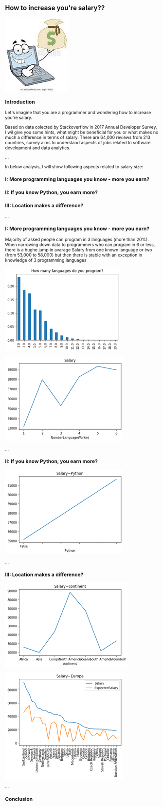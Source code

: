 ## How to increase you're salary??

![image](https://github.com/ewelinaLG/Udacity/blob/main/grapgics.jpg)

### Introduction

Let's imagine that you are a programmer and wondering how to increase you're salary.

Based on data colected by Stackoverflow in 2017 Annual Developer Survey, I wil give you some hints, what might be beneficial for you or what makes no much a difference in terms of salary.
There are 64,000 reviews from 213 countries, survey aims to understand aspects of jobs related to software development and data analytics.

...

In below analysis, I will show following aspects related to salary size:

### I: More programming languages you know - more you earn?

### II: If you know Python, you earn more?

### III: Location makes a difference?

...

### I: More programming languages you know - more you earn?

Majority of asked people can program in 3 languages (more than 20%). When narrowing down data to programmers who can program in 6 or less, there is a hughe jump in avarage Salary from one known language or two (from 53,000 to 58,000) but then there is stable with an exception in knowledge of 3 programming languages

![image](https://github.com/ewelinaLG/Udacity/blob/main/LanguagesNumber.png)


![image](https://github.com/ewelinaLG/Udacity/blob/main/salary_language_number.png)

...

### II: If you know Python, you earn more?

![image](https://github.com/ewelinaLG/Udacity/blob/main/salary_python.png)

...

### III: Location makes a difference?

![image](https://github.com/ewelinaLG/Udacity/blob/main/salary_continent.png)

![image](https://github.com/ewelinaLG/Udacity/blob/main/salary_europe.png)

...

### Conclusion
